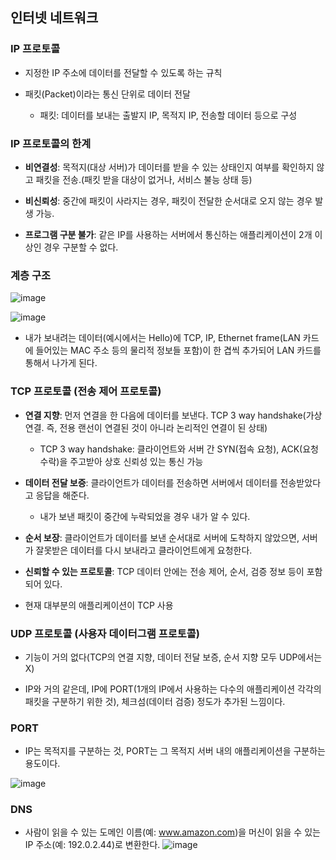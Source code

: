 ## 인터넷 네트워크

### IP 프로토콜

- 지정한 IP 주소에 데이터를 전달할 수 있도록 하는 규칙

- 패킷(Packet)이라는 통신 단위로 데이터 전달
  - 패킷: 데이터를 보내는 출발지 IP, 목적지 IP, 전송할 데이터 등으로 구성


### IP 프로토콜의 한계

- __비연결성__: 목적지(대상 서버)가 데이터를 받을 수 있는 상태인지 여부를 확인하지 않고 패킷을 전송.(패킷 받을 대상이 없거나, 서비스 불능 상태 등)

- __비신뢰성__: 중간에 패킷이 사라지는 경우, 패킷이 전달한 순서대로 오지 않는 경우 발생 가능.

- __프로그램 구분 불가__: 같은 IP를 사용하는 서버에서 통신하는 애플리케이션이 2개 이상인 경우 구분할 수 없다.


### 계층 구조

![image](https://user-images.githubusercontent.com/57666307/176349661-93a28e1b-01ea-4719-bb90-a9b0c2ddeb68.png)

![image](https://user-images.githubusercontent.com/57666307/176349704-94599e82-032c-4fab-b371-3ec7c5ed48bc.png)

- 내가 보내려는 데이터(예시에서는 Hello)에 TCP, IP, Ethernet frame(LAN 카드에 들어있는 MAC 주소 등의 물리적 정보들 포함)이 한 겹씩 추가되어 LAN 카드를 통해서 나가게 된다.



### TCP 프로토콜 (전송 제어 프로토콜)

- __연결 지향__: 먼저 연결을 한 다음에 데이터를 보낸다. TCP 3 way handshake(가상연결. 즉, 전용 랜선이 연결된 것이 아니라 논리적인 연결이 된 상태)
  - TCP 3 way handshake: 클라이언트와 서버 간 SYN(접속 요청), ACK(요청 수락)을 주고받아 상호 신뢰성 있는 통신 가능

- __데이터 전달 보증__: 클라이언트가 데이터를 전송하면 서버에서 데이터를 전송받았다고 응답을 해준다.
  - 내가 보낸 패킷이 중간에 누락되었을 경우 내가 알 수 있다.

- __순서 보장__: 클라이언트가 데이터를 보낸 순서대로 서버에 도착하지 않았으면, 서버가 잘못받은 데이터를 다시 보내라고 클라이언트에게 요청한다.

- __신뢰할 수 있는 프로토콜__: TCP 데이터 안에는 전송 제어, 순서, 검증 정보 등이 포함되어 있다.

- 현재 대부분의 애플리케이션이 TCP 사용

### UDP 프로토콜 (사용자 데이터그램 프로토콜)

- 기능이 거의 없다(TCP의 연결 지향, 데이터 전달 보증, 순서 지향 모두 UDP에서는 X)

- IP와 거의 같은데, IP에 PORT(1개의 IP에서 사용하는 다수의 애플리케이션 각각의 패킷을 구분하기 위한 것), 체크섬(데이터 검증) 정도가 추가된 느낌이다.

### PORT

- IP는 목적지를 구분하는 것, PORT는 그 목적지 서버 내의 애플리케이션을 구분하는 용도이다.

![image](https://user-images.githubusercontent.com/57666307/176351392-0765a06f-df60-4b39-aa2a-03977a143aed.png)

### DNS 

- 사람이 읽을 수 있는 도메인 이름(예: www.amazon.com)을 머신이 읽을 수 있는 IP 주소(예: 192.0.2.44)로 변환한다.
![image](https://user-images.githubusercontent.com/57666307/176351613-747865ac-0c14-4dca-94ea-a143f1c1e0e6.png)
